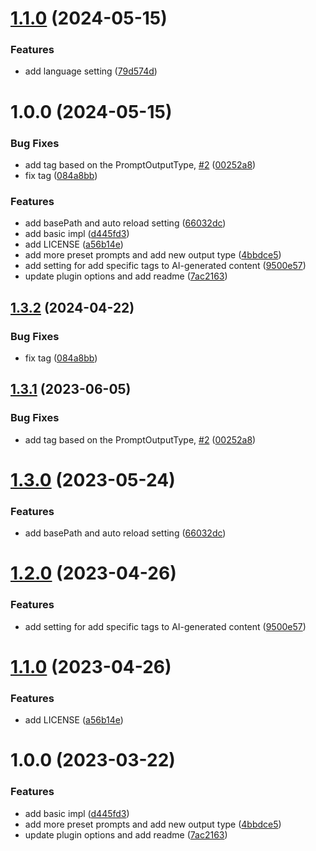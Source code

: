 # [1.1.0](https://github.com/Anddd7/logseq-plugin-ai-assistant/compare/v1.0.0...v1.1.0) (2024-05-15)


### Features

* add language setting ([79d574d](https://github.com/Anddd7/logseq-plugin-ai-assistant/commit/79d574dcad6ee8d6526c55a164d96c2f31652150))

# 1.0.0 (2024-05-15)


### Bug Fixes

* add tag based on the PromptOutputType, [#2](https://github.com/Anddd7/logseq-plugin-ai-assistant/issues/2) ([00252a8](https://github.com/Anddd7/logseq-plugin-ai-assistant/commit/00252a899a84f17d6cfa18ddf25d7a967c41f89e))
* fix tag ([084a8bb](https://github.com/Anddd7/logseq-plugin-ai-assistant/commit/084a8bbb14a8d16a04d1acb1c9b4a388b9368c25))


### Features

* add basePath and auto reload setting ([66032dc](https://github.com/Anddd7/logseq-plugin-ai-assistant/commit/66032dc5787ca2cb1f44a0aee0162944cf14409c))
* add basic impl ([d445fd3](https://github.com/Anddd7/logseq-plugin-ai-assistant/commit/d445fd3fe59f54790a35ad836f79b19c1afaa0bf))
* add LICENSE ([a56b14e](https://github.com/Anddd7/logseq-plugin-ai-assistant/commit/a56b14e9595ecd20bcd4cdc51405f4a00e266e9b))
* add more preset prompts and add new output type ([4bbdce5](https://github.com/Anddd7/logseq-plugin-ai-assistant/commit/4bbdce5a37d6d0557ca82cc8c36ffd1f8edc6446))
* add setting for add specific tags to AI-generated content ([9500e57](https://github.com/Anddd7/logseq-plugin-ai-assistant/commit/9500e57156a0642aa9e917ae5e1278684639f575))
* update plugin options and add readme ([7ac2163](https://github.com/Anddd7/logseq-plugin-ai-assistant/commit/7ac216333bd2d8b69b31565e31209ec298548ee6))

## [1.3.2](https://github.com/ahonn/logseq-plugin-ai-assistant/compare/v1.3.1...v1.3.2) (2024-04-22)


### Bug Fixes

* fix tag ([084a8bb](https://github.com/ahonn/logseq-plugin-ai-assistant/commit/084a8bbb14a8d16a04d1acb1c9b4a388b9368c25))

## [1.3.1](https://github.com/ahonn/logseq-plugin-ai-assistant/compare/v1.3.0...v1.3.1) (2023-06-05)


### Bug Fixes

* add tag based on the PromptOutputType, [#2](https://github.com/ahonn/logseq-plugin-ai-assistant/issues/2) ([00252a8](https://github.com/ahonn/logseq-plugin-ai-assistant/commit/00252a899a84f17d6cfa18ddf25d7a967c41f89e))

# [1.3.0](https://github.com/ahonn/logseq-plugin-ai-assistant/compare/v1.2.0...v1.3.0) (2023-05-24)


### Features

* add basePath and auto reload setting ([66032dc](https://github.com/ahonn/logseq-plugin-ai-assistant/commit/66032dc5787ca2cb1f44a0aee0162944cf14409c))

# [1.2.0](https://github.com/ahonn/logseq-plugin-ai-assistant/compare/v1.1.0...v1.2.0) (2023-04-26)


### Features

* add setting for add specific tags to AI-generated content ([9500e57](https://github.com/ahonn/logseq-plugin-ai-assistant/commit/9500e57156a0642aa9e917ae5e1278684639f575))

# [1.1.0](https://github.com/ahonn/logseq-plugin-ai-assistant/compare/v1.0.0...v1.1.0) (2023-04-26)


### Features

* add LICENSE ([a56b14e](https://github.com/ahonn/logseq-plugin-ai-assistant/commit/a56b14e9595ecd20bcd4cdc51405f4a00e266e9b))

# 1.0.0 (2023-03-22)


### Features

* add basic impl ([d445fd3](https://github.com/ahonn/logseq-plugin-ai-assistant/commit/d445fd3fe59f54790a35ad836f79b19c1afaa0bf))
* add more preset prompts and add new output type ([4bbdce5](https://github.com/ahonn/logseq-plugin-ai-assistant/commit/4bbdce5a37d6d0557ca82cc8c36ffd1f8edc6446))
* update plugin options and add readme ([7ac2163](https://github.com/ahonn/logseq-plugin-ai-assistant/commit/7ac216333bd2d8b69b31565e31209ec298548ee6))
